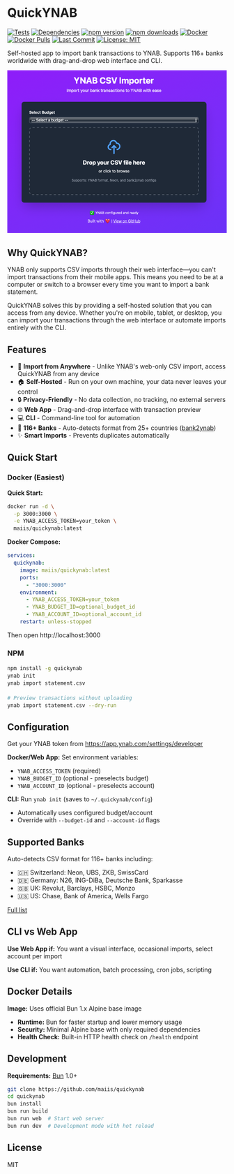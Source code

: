 # QuickYNAB

[![Tests](https://github.com/maiis/quickynab/actions/workflows/test.yml/badge.svg)](https://github.com/maiis/quickynab/actions/workflows/test.yml)
[![Dependencies](https://img.shields.io/librariesio/github/maiis/quickynab)](https://libraries.io/github/maiis/quickynab)
[![npm version](https://badge.fury.io/js/quickynab.svg)](https://www.npmjs.com/package/quickynab)
[![npm downloads](https://img.shields.io/npm/dt/quickynab)](https://www.npmjs.com/package/quickynab)
[![Docker](https://img.shields.io/docker/v/maiis/quickynab?label=docker)](https://hub.docker.com/r/maiis/quickynab)
[![Docker Pulls](https://img.shields.io/docker/pulls/maiis/quickynab)](https://hub.docker.com/r/maiis/quickynab)
[![Last Commit](https://img.shields.io/github/last-commit/maiis/quickynab)](https://github.com/maiis/quickynab)
[![License: MIT](https://img.shields.io/badge/License-MIT-yellow.svg)](https://opensource.org/licenses/MIT)

Self-hosted app to import bank transactions to YNAB. Supports 116+ banks worldwide with drag-and-drop web interface and CLI.

![QuickYNAB Web Interface](screenshot.png)

## Why QuickYNAB?

YNAB only supports CSV imports through their web interface—you can't import transactions from their mobile apps. This means you need to be at a computer or switch to a browser every time you want to import a bank statement.

QuickYNAB solves this by providing a self-hosted solution that you can access from any device. Whether you're on mobile, tablet, or desktop, you can import your transactions through the web interface or automate imports entirely with the CLI.

## Features

- 📱 **Import from Anywhere** - Unlike YNAB's web-only CSV import, access QuickYNAB from any device
- 🏠 **Self-Hosted** - Run on your own machine, your data never leaves your control
- 🔒 **Privacy-Friendly** - No data collection, no tracking, no external servers
- 🌐 **Web App** - Drag-and-drop interface with transaction preview
- 💻 **CLI** - Command-line tool for automation
- 🏦 **116+ Banks** - Auto-detects format from 25+ countries ([bank2ynab](https://github.com/bank2ynab/bank2ynab))
- ✨ **Smart Imports** - Prevents duplicates automatically

## Quick Start

### Docker (Easiest)

**Quick Start:**

```bash
docker run -d \
  -p 3000:3000 \
  -e YNAB_ACCESS_TOKEN=your_token \
  maiis/quickynab:latest
```

**Docker Compose:**

```yaml
services:
  quickynab:
    image: maiis/quickynab:latest
    ports:
      - "3000:3000"
    environment:
      - YNAB_ACCESS_TOKEN=your_token
      - YNAB_BUDGET_ID=optional_budget_id
      - YNAB_ACCOUNT_ID=optional_account_id
    restart: unless-stopped
```

Then open http://localhost:3000

### NPM

```bash
npm install -g quickynab
ynab init
ynab import statement.csv

# Preview transactions without uploading
ynab import statement.csv --dry-run
```

## Configuration

Get your YNAB token from https://app.ynab.com/settings/developer

**Docker/Web App:** Set environment variables:

- `YNAB_ACCESS_TOKEN` (required)
- `YNAB_BUDGET_ID` (optional - preselects budget)
- `YNAB_ACCOUNT_ID` (optional - preselects account)

**CLI:** Run `ynab init` (saves to `~/.quickynab/config`)

- Automatically uses configured budget/account
- Override with `--budget-id` and `--account-id` flags

## Supported Banks

Auto-detects CSV format for 116+ banks including:

- 🇨🇭 Switzerland: Neon, UBS, ZKB, SwissCard
- 🇩🇪 Germany: N26, ING-DiBa, Deutsche Bank, Sparkasse
- 🇬🇧 UK: Revolut, Barclays, HSBC, Monzo
- 🇺🇸 US: Chase, Bank of America, Wells Fargo

[Full list](https://github.com/bank2ynab/bank2ynab/blob/master/bank2ynab.conf)

## CLI vs Web App

**Use Web App if:** You want a visual interface, occasional imports, select account per import

**Use CLI if:** You want automation, batch processing, cron jobs, scripting

## Docker Details

**Image:** Uses official Bun 1.x Alpine base image
- **Runtime:** Bun for faster startup and lower memory usage
- **Security:** Minimal Alpine base with only required dependencies
- **Health Check:** Built-in HTTP health check on `/health` endpoint

## Development

**Requirements:** [Bun](https://bun.sh) 1.0+

```bash
git clone https://github.com/maiis/quickynab
cd quickynab
bun install
bun run build
bun run web  # Start web server
bun run dev  # Development mode with hot reload
```

## License

MIT
